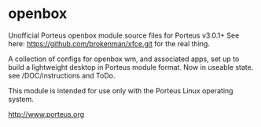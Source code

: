 openbox
=======
Unofficial Porteus openbox module source files for Porteus v3.0.1+
See here: https://github.com/brokenman/xfce.git for the real thing.

A collection of configs for openbox wm, and associated apps,
 set up to build a lightweight desktop in Porteus module format.
Now in  useable state. see /DOC/instructions and ToDo.

This module is intended for use only with the Porteus Linux operating system.

http://www.porteus.org

